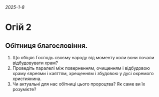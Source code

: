 
_2025-1-8_

# Огій 2

## Обітниця благословіння.
1. Що обіцяє Господь своєму народу від моменту коли вони почали відбудовувати храм?
2. Проведіть паралелі між поверненням, очищенням і відбудовою храму євреями і каяттям, хрещенням і збудовою у дусі окремого християнина.
3. Чи актуальні для нас обітниці цього пророцтва? Як саме ви їх розумієте?

